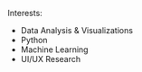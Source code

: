 Interests:
<ul>
  <li>Data Analysis & Visualizations</li>
  <li>Python</li>
  <li>Machine Learning</li>
  <li>UI/UX Research</li>
</ul>
